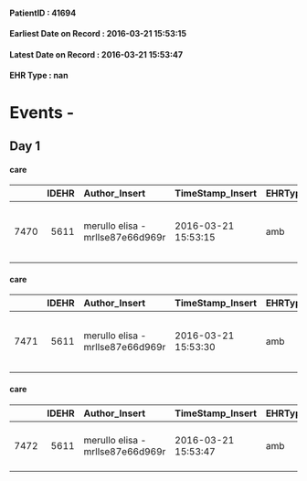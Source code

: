 
#### PatientID : 41694
#### Earliest Date on Record : 2016-03-21 15:53:15
#### Latest Date on Record : 2016-03-21 15:53:47
#### EHR Type : nan

# Events - 

## Day 1

#### care
|      |   IDEHR | Author_Insert                    | TimeStamp_Insert    | EHRType   |   PatientID |   IDGESTIONE_AUSILI |   opt_annulla_consegna | dt_Ric_consegna     | opt_ausilio                                     |
|-----:|--------:|:---------------------------------|:--------------------|:----------|------------:|--------------------:|-----------------------:|:--------------------|:------------------------------------------------|
| 7470 |    5611 | merullo elisa - mrllse87e66d969r | 2016-03-21 15:53:15 | amb       |       41694 |                7355 |                      0 | 2016-03-21 00:00:00 | electronic articulated bed with side rails # 14 |

#### care
|      |   IDEHR | Author_Insert                    | TimeStamp_Insert    | EHRType   |   PatientID |   IDGESTIONE_AUSILI |   opt_annulla_consegna | dt_Ric_consegna     | opt_ausilio                             |
|-----:|--------:|:---------------------------------|:--------------------|:----------|------------:|--------------------:|-----------------------:|:--------------------|:----------------------------------------|
| 7471 |    5611 | merullo elisa - mrllse87e66d969r | 2016-03-21 15:53:30 | amb       |       41694 |                7356 |                      0 | 2016-03-21 00:00:00 | antid air mattress with compressor # 16 |

#### care
|      |   IDEHR | Author_Insert                    | TimeStamp_Insert    | EHRType   |   PatientID |   IDGESTIONE_AUSILI |   opt_annulla_consegna | dt_Ric_consegna     | opt_ausilio                         |
|-----:|--------:|:---------------------------------|:--------------------|:----------|------------:|--------------------:|-----------------------:|:--------------------|:------------------------------------|
| 7472 |    5611 | merullo elisa - mrllse87e66d969r | 2016-03-21 15:53:47 | amb       |       41694 |                7357 |                      0 | 2016-03-21 00:00:00 | handles for getting out of bed # 15 |


